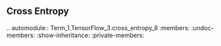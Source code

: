 Cross Entropy
-------------

.. automodule:: Term_1.TensorFlow_3.cross_entropy_8
   :members:
   :undoc-members:
   :show-inheritance:
   :private-members: